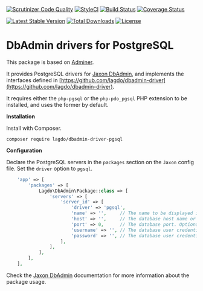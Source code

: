 [![Scrutinizer Code Quality](https://scrutinizer-ci.com/g/lagdo/dbadmin-driver-pgsql/badges/quality-score.png?b=main)](https://scrutinizer-ci.com/g/lagdo/dbadmin-driver-pgsql/?branch=main)
[![StyleCI](https://styleci.io/repos/400390231/shield?branch=main)](https://styleci.io/repos/400390231)
[![Build Status](https://api.travis-ci.com/lagdo/dbadmin-driver-pgsql.svg?branch=main)](https://app.travis-ci.com/github/lagdo/dbadmin-driver-pgsql)
[![Coverage Status](https://coveralls.io/repos/github/lagdo/dbadmin-driver-pgsql/badge.svg?branch=main)](https://coveralls.io/github/lagdo/dbadmin-driver-pgsql?branch=main)

[![Latest Stable Version](https://poser.pugx.org/lagdo/dbadmin-driver-pgsql/v/stable)](https://packagist.org/packages/lagdo/dbadmin-driver-pgsql)
[![Total Downloads](https://poser.pugx.org/lagdo/dbadmin-driver-pgsql/downloads)](https://packagist.org/packages/lagdo/dbadmin-driver-pgsql)
[![License](https://poser.pugx.org/lagdo/dbadmin-driver-pgsql/license)](https://packagist.org/packages/lagdo/dbadmin-driver-pgsql)

DbAdmin drivers for PostgreSQL
==============================

This package is based on [Adminer](https://github.com/vrana/adminer).

It provides PostgreSQL drivers for [Jaxon DbAdmin](https://github.com/lagdo/jaxon-dbadmin), and implements the interfaces defined in [https://github.com/lagdo/dbadmin-driver](https://github.com/lagdo/dbadmin-driver).

It requires either the `php-pgsql` or the `php-pdo_pgsql` PHP extension to be installed, and uses the former by default.

**Installation**

Install with Composer.

```
composer require lagdo/dbadmin-driver-pgsql
```

**Configuration**

Declare the PostgreSQL servers in the `packages` section on the `Jaxon` config file. Set the `driver` option to `pgsql`.

```php
    'app' => [
        'packages' => [
            Lagdo\DbAdmin\Package::class => [
                'servers' => [
                    'server_id' => [
                        'driver' => 'pgsql',
                        'name' => '',     // The name to be displayed in the dashboard UI.
                        'host' => '',     // The database host name or address.
                        'port' => 0,      // The database port. Optional.
                        'username' => '', // The database user credentials.
                        'password' => '', // The database user credentials.
                    ],
                ],
            ],
        ],
    ],
```

Check the [Jaxon DbAdmin](https://github.com/lagdo/jaxon-dbadmin) documentation for more information about the package usage.
